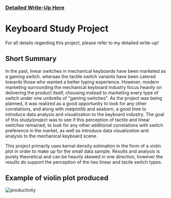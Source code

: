 ### [Detailed Write-Up Here](https://galakeys.com/2022/07/12/keyboard-data-analysis/)
# Keyboard Study Project
For all details regarding this project, please refer to my detailed write-up!

## Short Summary
In the past, linear switches in mechanical keyboards have been marketed as a gaming switch. wheraas the tactile switch variants have been catered towards those who wanted a better typing experience. However, modern marketing surrounding the mechanical keyboard industry focus heavily on delivering the product itself, choosing instead to marketing every type of switch under one umbrella of "gaming switches". As the project was being planned, it was realized as a good opportunity to look for any other correlations, and along with matplotlib and seaborn, a good time to introduce data analysis and visualization to the keyboard industry. The goal of this study/project was to see if this perception of tactile and linear switches remained, to look for any other additional correlations with switch preference in the market, as well as introduce data visualization and analysis to the mechanical keyboard scene.

This project primarily uses kernal density estimation in the form of a violin plot in order to make up for the small data sample. Results and analysis is purely theoretical and can be heavily skewed in one direction, however the results do support the perception of the two linear and tacile switch types.

## Example of violin plot produced
![productivity](https://user-images.githubusercontent.com/15400308/178868457-f00cc923-e0fb-44d5-a177-82fabe12d27e.png)
